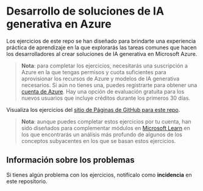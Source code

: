 # Desarrollo de soluciones de IA generativa en Azure

Los ejercicios de este repo se han diseñado para brindarte una experiencia práctica de aprendizaje en la que explorarás las tareas comunes que hacen los desarrolladores al crear soluciones de IA generativa en Microsoft Azure.

> **Nota**: para completar los ejercicios, necesitarás una suscripción a Azure en la que tengas permisos y cuota suficientes para aprovisionar los recursos de Azure y modelos de IA generativa necesarios. Si aún no tienes una, puedes registrarte para obtener una [cuenta de Azure](https://azure.microsoft.com/free). Hay una opción de evaluación gratuita para los nuevos usuarios que incluye créditos durante los primeros 30 días.

Visualiza los ejercicios del [sitio de Páginas de GitHub para este repo](https://go.microsoft.com/fwlink/?linkid=2310724).


> **Nota**: aunque puedes completar estos ejercicios por tu cuenta, han sido diseñados para complementar módulos en [Microsoft Learn](https://aka.ms/mslearn-generative-ai) en los que encontrarás un análisis más profundo de algunos de los conceptos subyacentes en los que se basan estos ejercicios.

## Información sobre los problemas

Si tienes algún problema con los ejercicios, notifícalo como **incidencia** en este repositorio.
